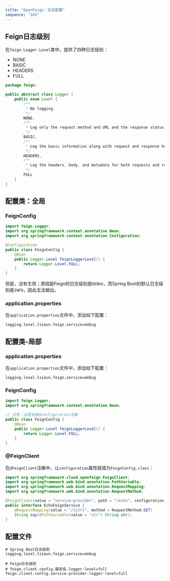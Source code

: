 ```yaml
---
title: "OpenFeign：日志配置"
sequence: "103"
---
```


## Feign日志级别

在`feign.Logger.Level`类中，提供了四种日志级别：

- NONE
- BASIC
- HEADERS
- FULL

```java
package feign;

public abstract class Logger {
    public enum Level {
        /**
         * No logging.
         */
        NONE,
        /**
         * Log only the request method and URL and the response status code and execution time.
         */
        BASIC,
        /**
         * Log the basic information along with request and response headers.
         */
        HEADERS,
        /**
         * Log the headers, body, and metadata for both requests and responses.
         */
        FULL
    }
}
```

## 配置类：全局

### FeignConfig

```java
import feign.Logger;
import org.springframework.context.annotation.Bean;
import org.springframework.context.annotation.Configuration;

@Configuration
public class FeignConfig {
    @Bean
    public Logger.Level feignLoggerLevel() {
        return Logger.Level.FULL;
    }
}
```

但是，没有生效；原因是Feign的日志级别是`DEBUG`，而Spring Boot的默认日志级别是`INFO`，因此无法输出。

### application.properties

在`application.properties`文件中，添加如下配置：

```text
logging.level.lsieun.feign.service=debug
```



## 配置类-局部

### application.properties

在`application.properties`文件中，添加如下配置：

```text
logging.level.lsieun.feign.service=debug
```

### FeignConfig

```java
import feign.Logger;
import org.springframework.context.annotation.Bean;

// 注意：这里没有@Configuration注解
public class FeignConfig {
    @Bean
    public Logger.Level feignLoggerLevel() {
        return Logger.Level.FULL;
    }
}
```

### @FeignClient

在`@FeignClient`注解中，让`configuration`属性赋值为`FeignConfig.class`：

```java
import org.springframework.cloud.openfeign.FeignClient;
import org.springframework.web.bind.annotation.PathVariable;
import org.springframework.web.bind.annotation.RequestMapping;
import org.springframework.web.bind.annotation.RequestMethod;

@FeignClient(value = "service-provider", path = "/echo", configuration = FeignConfig.class)
public interface EchoFeignService {
    @RequestMapping(value = "/{str}", method = RequestMethod.GET)
    String say(@PathVariable(value = "str") String str);
}
```

## 配置文件

```text
# Spring Boot日志级别
logging.level.lsieun.feign.service=debug

# Feign日志级别
# feign.client.config.服务名.logger-level=full
feign.client.config.service-provider.logger-level=full
```
